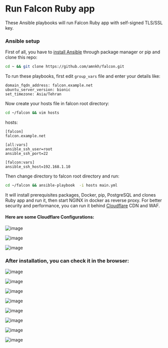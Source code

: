 # Run Falcon Ruby app

These Ansible playbooks will run Falcon Ruby app with self-signed TLS/SSL key.

### Ansible setup
First of all, you have to [install Ansible](https://docs.ansible.com/ansible/latest/installation_guide/intro_installation.html) through package manager or pip and clone this repo:
``` bash
cd ~ && git clone https://github.com/amnkh/falcon.git
```
To run these playbooks, first edit `group_vars` file and enter your details like:
```
domain_fqdn_address: falcon.example.net
ubuntu_server_version: bionic
set_timezone: Asia/Tehran
```
Now create your hosts file in falcon root directory:
``` bash
cd ~/falcon && vim hosts
```
hosts:
```
[falcon]
falcon.example.net

[all:vars]
ansible_ssh_user=root
ansible_ssh_port=22

[falcon:vars]
ansible_ssh_host=192.168.1.10
```
Then change directory to falcon root directory and run:
``` bash
cd ~/falcon && ansible-playbook  -i hosts main.yml
```
It will install prerequisites packages, Docker, pip, PostgreSQL and clones Ruby app and run it, then start NGINX in docker as reverse proxy. For better security and performance, you can run it behind [Cloudflare](https://www.cloudflare.com/) CDN and WAF.

#### Here are some Cloudflare Configurations:

![image](documents/dns.png)

![image](documents/tls.png)

![image](documents/pagerules.png)

### After installation, you can check it in the browser:

![image](documents/falcon1.png)

![image](documents/falcon2.png)

![image](documents/falcon3.png)

![image](documents/falcon4.png)

![image](documents/falcon8.png)

![image](documents/falcon5.png)

![image](documents/falcon6.png)

![image](documents/falcon7.png)
